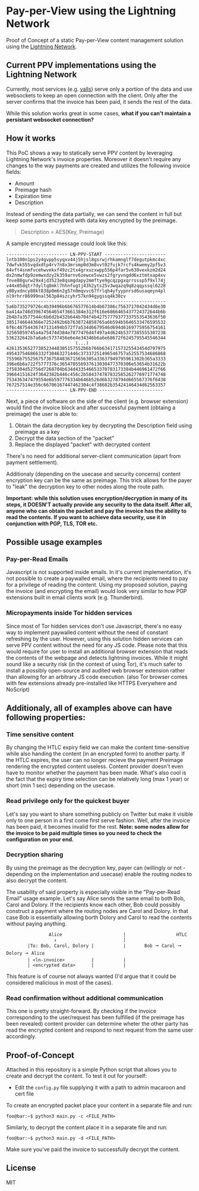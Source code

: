 # Pay-per-View using the Lightning Network
Proof of Concept of a static Pay-per-View content management solution using the [Lightning Network](https://lightning.network/).

## Current PPV implementations using the Lightning Network
Currently, most services (e.g. [yalls](https://yalls.org/)) serve only a portion of the data and use websockets to keep an open connection with the client. Only after the server confirms that the invoice has been paid, it sends the rest of the data.

While this solution works great in some cases, **what if you can't maintain a persistant websocket connection?**

## How it works
This PoC shows a way to statically serve PPV content by leveraging Lightning Network's invoice properties. Moreover it doesn't require any changes to the way payments are created and utilizes the following invoice fields:
* Amount
* Preimage hash
* Expiration time
* Description

Instead of sending the data partially, we can send the content in full but keep some parts encrypted with data key encrypted by the preimage.

> Description = AES(Key, Preimage)

A sample encrypted message could look like this:
```
----------------------- LN-PPV-START -----------------------
lntb100n1ps2y4gvpp5syqxv44j5hjsl8gsrwjrhkamnglf7degutpkmc4xc
7dwfvk555vqdxdtp4rv7n8x3mrsmp0d3m8vvt02fujk7rcfs4kwemy2pf5v3
64vft4snmfvcehwvekxf49zc2tx4grxuzxwpp556p4far5v630vexkzm2d24
dx2nmwfdp9zemwxdzy2k359arnv6zewce5vwzs2fgryvngdd6xztmtxap4xv
fnve88gurw29x4jd3523e8qsmgdapy2mmftye9gcqzpgxqrrsssp5f9xl74j
v44x05dqtr7dyltq8mkl7hhnfugtj43h2yts25v3wqazq9q8zqqyssql6228
y08yxdncy80kt838p0m6n2g57n0mqvvc67frlqh4yfyypnrsd6usaqeyn4pl
nl9rhrr86999nal563p84szcyhr57kn94gygssq4k30zv
------------------------------------------------------------
5a6b735279726c4b39496b6b676577614b4b67386c7563717042434d6e30
6a414a746d39674564654f3661384e312f616e6866465437724372644b6b
2b4b7a3577544c6b6d2b432b644b704f4b42757779377337553543636f50
3851746644366e7252492b6b7638724858765a6b594b5646533476595532
6f6c48754436747131494b572f7a534d6679546d694d6169775956754161
32565059745a4a75474d384e7877476d4f497a4d624b5377385555307238
536232642b7a6a6c5737456e6e4e34346b6a6e68672f6245795545546344
                          (...)
42613536527738523448305157552b6b766b63417157325543454d797975
495437546866332f30463271446c37337251496546757a52557534686868
75596b755256757367584836715656305a33637949795961302b365a3333
396e6b6a722f5777376c365470556937613030477370306e53654b31622b
2f58304d52756d7268704b634d433546653370783173384b446961472f66
39664151624f3642382b446c456c2b584374787832585262776971774748
753436347479554e6b597776334b646b526d6b3278794d665567376f6438
767257514e356c66706167447462304c4f38682b35424146434d62563357
----------------------- LN-PPV-END ------------------------
```

Next, a piece of software on the side of the client (e.g. browser extension) would find the invoice block and after successful payment (obtaing a preimage) the user is able to:
1. Obtain the data decryption key by decrypting the Description field using preimage as a key
2. Decrypt the data section of the "packet"
3. Replace the displayed "packet" with decrypted content

There's no need for additional server-client communication (apart from payment settlement). 

Additionaly (depending on the usecase and security concerns) content encryption key can be the same as preimage. This trick allows for the payer to "leak" the decryption key to other nodes along the route path.

**Important: while this solution uses encryption/decryption in many of its steps, it DOESN'T actually provide any security to the data itself. After all, anyone who can obtain the packet and pay the invoice has the ability to read the contents. If you want to achieve data security, use it in conjunction with PGP, TLS, TOR etc.**

## Possible usage examples

### Pay-per-Read Emails
Javascript is not supported inside emails. In it's current implementation, it's not possible to create a paywalled email, where the recipients need to pay for a privilege of reading the content. Using my proposed solution, paying the invoice (and encrypting the email) would look very similar to how PGP extensions built in email clients work (e.g. Thunderbird).

### Micropayments inside Tor hidden services
Since most of Tor hidden services don't use Javascript, there's no easy way to implement paywalled content without the need of constant refreshing by the user.
However, using this solution hidden services can serve PPV content without the need for any JS code. Please note that this would require for user to install an additional browser extension that reads the contents of the webpage and detects lightning invoices. While it might sound like a security risk (in the context of using Tor), it's much safer to install a possibly open-source and audited web browser extension rather than allowing for an arbitrary JS code execution. 
(also Tor browser comes with few extensions already pre-installed like HTTPS Everywhere and NoScript)

## Additionaly, all of examples above can have following properties:
### Time sensitive content
By changing the HTLC expiry field we can make the content time-sensitive while also handing the content (in an encrypted form) to another party. If the HTLC expires, the user can no longer recieve the payment Preimage rendering the encrypted content useless. Content provider doesn't even have to monitor whether the payment has been made.
What's also cool is the fact that the expiry time selection can be relatively long (max 1 year) or short (min 1 sec) depending on the usecase.

### Read privilege only for the quickest buyer
Let's say you want to share something publicly on Twitter but make it visible only to one person in a first come first serve fashion. Well, after the invoice has been paid, it becomes invalid for the rest. 
**Note: some nodes allow for the invoice to be paid multiple times so you need to check the configuration on your end.**

### Decryption sharing
By using the preimage as the decryption key, payer can (willingly or not - depending on the implementation and usecase) enable the routing nodes to also decrypt the content.

The usability of said property is especially visible in the "Pay-per-Read Email" usage example. Let's say Alice sends the same email to both Bob, Carol and Dolory. If the recipients know each other, Bob could possibly construct a payment where the routing nodes are Carol and Dolory. In that case Bob is essentially allowing borth Dolory and Carol to read the contents without paying anything.
```
                Alice                       |                   HTLC
                  ↓                         |               
        |To: Bob, Carol, Dolory |           |       Bob 🠖 Carol 🠖 Dolory 🠖 Alice
        | <ln-invoice>          |           |
        | <encrypted data>      |           |
```
This feature is of course not always wanted (I'd argue that it could be considered malicious in most of the cases). 

### Read confirmation without additional communication
This one is pretty straight-forward. By checking if the invoice corresponding to the user/request has been fulfilled (if the preimage has been revealed) content provider can determine wheter the other party has read the encrypted content and respond to next request from the same user accordingly.

## Proof-of-Concept
Attached in this repository is a simple Python script that allows you to create and decrypt the content. To test it out for yourself:
* Edit the `config.py` file supplying it with a path to admin macaroon and cert file

To create an encrypted packet place your content in a separate file and run:
```console
foo@bar:~$ python3 main.py -c <FILE_PATH>
```

Similarly, to decrypt the content place it in a separate file and run:
```console
foo@bar:~$ python3 main.py -d <FILE_PATH>
```
Make sure you've paid the invoice to successfully decrypt the content.

## License
MIT
